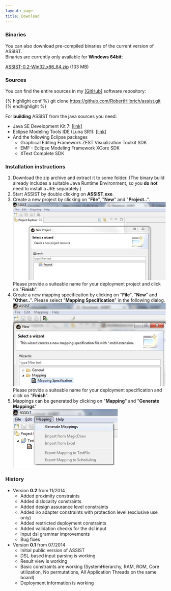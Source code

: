 ```yaml
---
layout: page
title: Download
---
```


### Binaries

You can also download pre-compiled binaries of the current version of ASSIST.  
Binaries are currently only available for **Windows 64bit**: 

[ASSIST-0.2-Win32.x86_64.zip](https://s3.amazonaws.com/ASSIST/0.2/ASSIST-0.2-Win32.x86_64.zip) (133 MB)


### Sources

You can find the entire sources in my [[GitHub]](https://github.com/RobertHilbrich/assist) software repository:

{% highlight conf %}
   git clone https://github.com/RobertHilbrich/assist.git
{% endhighlight %}

For **building** ASSIST from the java sources you need:

* Java SE Development Kit 7: [[link]](http://www.oracle.com/technetwork/java/javase/downloads/jdk7-downloads-1880260.html)
* Eclipse Modeling Tools IDE (Luna SR1): [[link]](https://www.eclipse.org/downloads/packages/eclipse-modeling-tools/lunasr1)
* And the following Eclipse packages
    * Graphical Editing Framework ZEST Visualization Toolkit SDK
    * EMF - Eclipse Modeling Framework XCore SDK
    * XText Complete SDK


### Installation instructions

1. Download the zip archive and extract it to some folder. (The binary build already includes a suitable Java Runtime Environment, so you **do not** need to install a JRE separately.)
2. Start ASSIST by double clicking on **ASSIST.exe**.
3. Create a new project by clicking on "**File**", "**New**" and "**Project..**". 
   ![Screenshot](/images/install-new-project.jpg)  
   Please provide a suiteable name for your deployment project and click on "**Finish**".
4. Create a new mapping specification by clicking on "**File**", "**New**" and "**Other..**". Please select "**Mapping Specification**" in the following dialog.  
   ![Screenshot](/images/install-new-mdsl-file.jpg)  
   Please provide a suiteable name for your deployment specification and click on "**Finish**".
5. Mappings can be generated by clicking on "**Mapping**" and "**Generate Mappings**"  
  ![Screenshot](/images/install-generate-mappings.jpg)

### History
* Version **0.2** from 11/2014
    * Added proximity constraints
    * Added dislocality constraints
    * Added design assurance level constraints
    * Added i/o adapter constraints with protection level (exclusive use only)
    * Added restricted deployment constraints  
    * Added validation checks for the dsl input
    * Input dsl grammar improvements
    * Bug fixes
* Version **0.1** from 07/2014
    * Initial public version of ASSIST
    * DSL-based input parsing is working
    * Result view is working
    * Basic constraints are working (SystemHierarchy, RAM, ROM, Core utilization, No permutations, All Application Threads on the same board)
    * Deployment information is working
